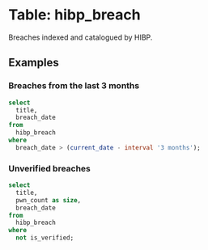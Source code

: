 # Table: hibp_breach

Breaches indexed and catalogued by HIBP.

## Examples

### Breaches from the last 3 months

```sql
select
  title,
  breach_date
from
  hibp_breach
where
  breach_date > (current_date - interval '3 months');
```

### Unverified breaches

```sql
select
  title,
  pwn_count as size,
  breach_date
from
  hibp_breach
where
  not is_verified;
```
